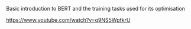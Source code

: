 Basic introduction to BERT and the training tasks used for its optimisation

https://www.youtube.com/watch?v=q9NS5WpfkrU